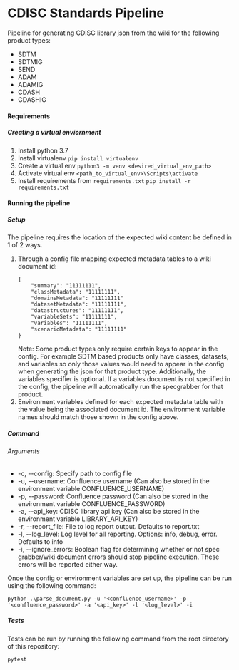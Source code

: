 # CDISC Standards Pipeline

Pipeline for generating CDISC library json from the wiki for the following product types:

* SDTM
* SDTMIG
* SEND
* ADAM
* ADAMIG
* CDASH
* CDASHIG

#### Requirements

##### Creating a virtual enviornment

1. Install python 3.7
2. Install virtualenv
   `pip install virtualenv`
3. Create a virtual env
   `python3 -m venv <desired_virtual_env_path>`
4. Activate virtual env
   `<path_to_virtual_env>\Scripts\activate`
5. Install requirements from `requirements.txt`
   `pip install -r requirements.txt`

#### Running the pipeline

##### Setup

The pipeline requires the location of the expected wiki content be defined in 1 of 2 ways. 

1. Through a config file mapping expected metadata tables to a wiki document id:
    ```
    {
        "summary": "11111111",
        "classMetadata": "11111111",
        "domainsMetadata": "11111111"
        "datasetMetadata": "11111111",
        "datastructures": "11111111",
        "variableSets": "11111111",
        "variables": "11111111",
        "scenarioMetadata": "11111111"
    }
   ```
   Note: Some product types only require certain keys to appear in the config. For example SDTM based products only have classes, datasets, and variables so only those values would need to appear in the config when generating the json for that product type. Additionally, the variables specifier is optional. If a variables document is not specified in the config, the pipeline will automatically run the specgrabber for that product.
2. Environment variables defined for each expected metadata table with the value being the associated document id. The environment variable names should match those shown in the config above.

##### Command

###### Arguments

* -c, --config: Specify path to config file
* -u, --username: Confluence username (Can also be stored in the environment variable CONFLUENCE_USERNAME)
* -p, --password: Confluence password (Can also be stored in the environment variable CONFLUENCE_PASSWORD)
* -a, --api_key: CDISC library api key (Can also be stored in the environment variable LIBRARY_API_KEY)
* -r, --report_file: File to log report output. Defaults to report.txt
* -l, --log_level: Log level for all reporting. Options: info, debug, error. Defaults to info
* -i, --ignore_errors: Boolean flag for determining whether or not spec grabber/wiki document errors should stop pipeline execution. These errors will be reported either way.

Once the config or environment variables are set up, the pipeline can be run using the following command:

`python .\parse_document.py -u '<confluence_username>' -p '<confluence_password>' -a '<api_key>' -l '<log_level>' -i`


##### Tests

Tests can be run by running the following command from the root directory of this repository:

`pytest`
